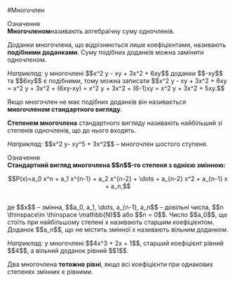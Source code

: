 #Многочлен

<div class="space">
<div class="eoz-wrap">
<span class="eoz">Означення</span>
<div class="eoz-text">
<b>Многочленом</b>називають алгебраїчну суму одночленiв.
</div>
</div>
</div>

<p>Доданки многочлена, що вiдрiзняються лише коефiцiєнтами, називають <b>подiбними доданками</b>. Суму подiбних доданкiв можна замiнити одночленом.</p>

<p><i>Наприклад:</i> у многочлені $$x^2 y - xy + 3x^2 + 6xy$$ доданки $$-xy$$ та $$6xy$$ є подібними, тому можна записати $$x^2 y - xy + 3x^2 + 6xy = x^2 y + 3x^2 + (6xy-xy) = x^2 y + 3x^2 + (6-1)xy = x^2 y + 3x^2 + 5xy.$$</p>

<p>Якщо многочлен не має подібних доданків він називається <b>многочленом стандартного вигляду</b>.</p>

<p><b>Степенем многочлена</b> стандартного вигляду називають найбільший зі степенів одночленів, що до нього входять.</p>

<p><i>Наприклад:</i> $$x^2 y- xy^5 + 3x^2$$ – многочлен шостого ступеня.</p>

<div class="space">
<div class="eoz-wrap">
<span class="eoz">Означення</span>
<div class="eoz-text">
<b>Стандартний вигляд многочлена $$n$$-го степеня з однією змінною:</b><br>
<p align="center">$$P(x)=a_0 x^n + a_1 x^{n-1} + a_2 x^{n-2} + \dots + a_{n-2} x^2 + a_{n-1} x + a_n,$$</p><br>
де $$x$$ – змінна, $$a_0, a_1, \dots, a_{n-1}, a_n$$ – довільні числа, $$n \thinspace\in \thinspace \mathbb{N}$$ або $$n = 0$$. Число $$a_0$$, що стоїть при найбільшому степені x називають старшим коефіцієнтом. Доданок $$a_n$$, що не містить змінної x називають вільним доданком.
</div>
</div>
</div>

<p><i>Наприклад:</i> у многочлені $$4x^3 + 2x + 1$$, старший коефіцієнт рівний $$4$$, а вільний доданок рівний $$1$$.</p>

<p>Два многочлена <b>тотожно рівні</b>, якщо всі коефіцієнти при однакових степенях змінних є рівними.</p>